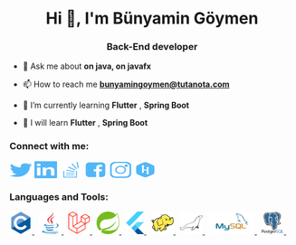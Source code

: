 <h1 align="center">Hi 👋, I'm Bünyamin Göymen</h1>
<h3 align="center">Back-End developer</h3>

- 💬 Ask me about **on java, on javafx**

- 📫 How to reach me **bunyamingoymen@tutanota.com**

- 🌱 I’m currently learning **Flutter** , **Spring Boot** 
 
- 🌱 I will learn **Flutter** , **Spring Boot**

<h3 align="left">Connect with me:</h3>
<p align="left">
<a href="https://twitter.com/bunyamingoymen" target="_blank"><img align="center" src="img/social/blue/twitter.svg" alt="bunyamingoymen" height="30" width="40" /></a>
<a href="https://linkedin.com/in/bunyamingoymen" target="_blank"><img align="center" src="img/social/blue/linkedin.svg" alt="bunyamingoymen" height="30" width="40" /></a>
<a href="https://stackoverflow.com/users/143783277" target="_blank"><img align="center" src="img/social/blue/stackoverflow.svg" alt="143783277" height="30" width="40" /></a>
<a href="https://fb.com/bunyamingoymen" target="_blank"><img align="center" src="img/social/blue/facebook.svg" alt="bunyamingoymen" height="30" width="40" /></a>
<a href="https://instagram.com/bunyamingoymen" target="_blank"><img align="center" src="img/social/blue/instagram.svg" alt="bunyamingoymen" height="30" width="40" /></a>
<a href="https://www.hackerrank.com/bunyamingoymen" target="_blank"><img align="center" src="img/social/blue/hackerrank.svg" alt="bunyamingoymen" height="30" width="40" /></a>
</p>

<h3 align="left">Languages and Tools:</h3>
<p align="left"> 
  <a href="https://www.cprogramming.com/" target="_blank"> <img src="img/Languages/c.svg" alt="c" height="40"/> </a>
  &nbsp;
  <a href="https://www.java.com" target="_blank"> <img src="img/Languages/java.svg" alt="java" height="40"/> </a> 
  &nbsp;
  <a href="https://laravel.com/" target="_blank"> <img src="img/Languages/laravel.svg" alt="bootstrap" height="40"/> </a>
  &nbsp;
  <a href="https://spring.io/" target="_blank"> <img src="img/Languages/spring.svg" alt="bootstrap" height="40"/> </a>
  &nbsp;
  <a href="https://flutter.dev/" target="_blank"> <img src="img/Languages/flutter.svg" alt="bootstrap" height="40"/> </a>
  &nbsp;
  <a href="https://hadoop.apache.org/" target="_blank"> <img src="img/Languages/hadoop.svg" alt="bootstrap" height="40"/> </a>
  &nbsp;
  <a href="https://mariadb.org/" target="_blank"> <img src="img/Languages/mariadb.svg" alt="mariadb" height="40"/> </a>
  &nbsp;
  <a href="https://www.mysql.com/" target="_blank"> <img src="img/Languages/mysql.svg" alt="postgresql" height="40"/> </a>
  &nbsp;
  <a href="https://www.postgresql.org" target="_blank"> <img src="img/Languages/postgresql.svg" alt="postgresql" height="40"/> </a>
  &nbsp;
  
  
  

</p>
